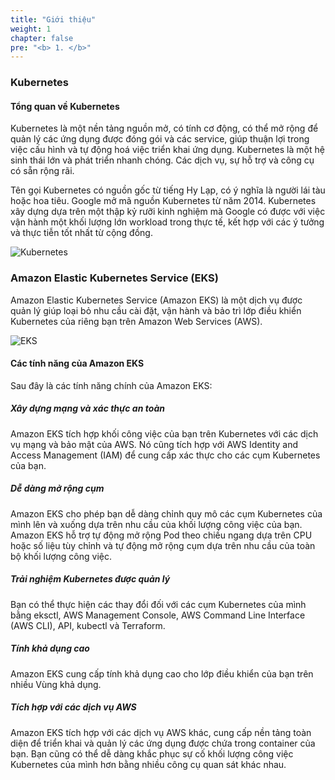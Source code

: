 ```yaml
---
title: "Giới thiệu"
weight: 1
chapter: false
pre: "<b> 1. </b>"
---
```


### Kubernetes
#### Tổng quan về Kubernetes

Kubernetes là một nền tảng nguồn mở, có tính cơ động, có thể mở rộng để quản lý các ứng dụng được đóng gói và các service, giúp thuận lợi trong việc cấu hình và tự động hoá việc triển khai ứng dụng. Kubernetes là một hệ sinh thái lớn và phát triển nhanh chóng. Các dịch vụ, sự hỗ trợ và công cụ có sẵn rộng rãi.

Tên gọi Kubernetes có nguồn gốc từ tiếng Hy Lạp, có ý nghĩa là người lái tàu hoặc hoa tiêu. Google mở mã nguồn Kubernetes từ năm 2014. Kubernetes xây dựng dựa trên một thập kỷ rưỡi kinh nghiệm mà Google có được với việc vận hành một khối lượng lớn workload trong thực tế, kết hợp với các ý tưởng và thực tiễn tốt nhất từ cộng đồng.

![Kubernetes](../../images/home/kubernetes.webp?width=70pc)

### Amazon Elastic Kubernetes Service (EKS)
Amazon Elastic Kubernetes Service (Amazon EKS) là một dịch vụ được quản lý giúp loại bỏ nhu cầu cài đặt, vận hành và bảo trì lớp điều khiển Kubernetes của riêng bạn trên Amazon Web Services (AWS).

![EKS](../../images/home/EKS.png?width=90pc)

#### Các tính năng của Amazon EKS
Sau đây là các tính năng chính của Amazon EKS:

##### **Xây dựng mạng và xác thực an toàn**
Amazon EKS tích hợp khối công việc của bạn trên Kubernetes với các dịch vụ mạng và bảo mật của AWS. Nó cũng tích hợp với AWS Identity and Access Management (IAM) để cung cấp xác thực cho các cụm Kubernetes của bạn.

##### **Dễ dàng mở rộng cụm**
Amazon EKS cho phép bạn dễ dàng chỉnh quy mô các cụm Kubernetes của mình lên và xuống dựa trên nhu cầu của khối lượng công việc của bạn. Amazon EKS hỗ trợ tự động mở rộng Pod theo chiều ngang dựa trên CPU hoặc số liệu tùy chỉnh và tự động mở rộng cụm dựa trên nhu cầu của toàn bộ khối lượng công việc.

##### **Trải nghiệm Kubernetes được quản lý**
Bạn có thể thực hiện các thay đổi đối với các cụm Kubernetes của mình bằng eksctl, AWS Management Console, AWS Command Line Interface (AWS CLI), API, kubectl và Terraform.

##### **Tính khả dụng cao**
Amazon EKS cung cấp tính khả dụng cao cho lớp điều khiển của bạn trên nhiều Vùng khả dụng.

##### **Tích hợp với các dịch vụ AWS**
Amazon EKS tích hợp với các dịch vụ AWS khác, cung cấp nền tảng toàn diện để triển khai và quản lý các ứng dụng được chứa trong container của bạn. Bạn cũng có thể dễ dàng khắc phục sự cố khối lượng công việc Kubernetes của mình hơn bằng nhiều công cụ quan sát khác nhau.